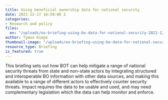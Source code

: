```yaml
---
title: Using beneficial ownership data for national security
date: 2021-12-17 16:59:00 Z
categories:
- Research and policy
files:
  en: "/uploads/oo-briefing-using-bo-data-for-national-security-2021-12.pdf"
author: Tymon Kiepe
thumbnail-image: "/uploads/oo-briefing-using-bo-data-for-national-security-2021-12.jpg"
resource_type: Briefing
is_featured: true
---
```


This briefing sets out how BOT can help mitigate a range of national security threats from state and non-state actors by integrating structured and interoperable BO information with other data sources, and making this available to a range of different actors to effectively counter security threats. Impact requires the data to be usable and used, and may need complementary legislation which the data can help monitor and enforce.